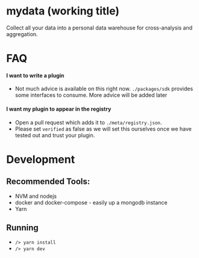 # mydata (working title)

Collect all your data into a personal data warehouse for cross-analysis and aggregation.

# FAQ

#### I want to write a plugin

* Not much advice is available on this right now. `./packages/sdk` provides some interfaces to consume. More advice will be added later

#### I want my plugin to appear in the registry

* Open a pull request which adds it to `./meta/registry.json`. 
* Please set `verified` as false as we will set this ourselves once we have tested out and trust your plugin.

# Development

## Recommended Tools:

* NVM and nodejs
* docker and docker-compose - easily up a mongodb instance
* Yarn

## Running

* `/> yarn install`
* `/> yarn dev`

